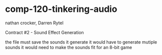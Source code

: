 # comp-120-tinkering-audio

nathan crocker, Darren Rytel



Contract #2 - Sound Effect Generation

the file must save the sounds it generate
it would have to generate mutiple sounds
it would need to make the sounds fit for an 8-bit game